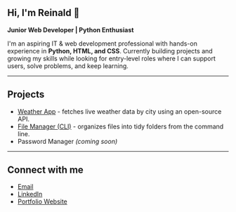## Hi, I'm Reinald 👋


**Junior Web Developer | Python Enthusiast**

I'm an aspiring IT & web development professional with hands-on experience in **Python, HTML, and CSS**.
Currently building projects and growing my skills while looking for entry-level roles where I can support users, solve problems, and keep learning.

---

## Projects
- [Weather App](https://github.com/reinald-claudio/simple-weather-app) - fetches live weather data by city using an open-source API.
- [File Manager (CLI)](https://github.com/reinald-claudio/file-organizer) - organizes files into tidy folders from the command line.
- Password Manager *(coming soon)*

---

## Connect with me
- [Email](mailto:reinaldlimpinclaudio@gmail.com)
- [LinkedIn](#)
- [Portfolio Website](https://reinald-claudio.github.io/reinald-portfolio/)
